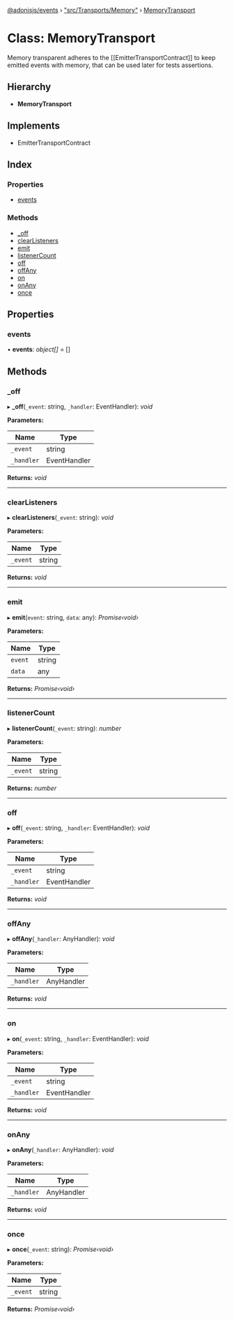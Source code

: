 [@adonisjs/events](../README.md) › ["src/Transports/Memory"](../modules/_src_transports_memory_.md) › [MemoryTransport](_src_transports_memory_.memorytransport.md)

# Class: MemoryTransport

Memory transparent adheres to the [[EmitterTransportContract]] to keep
emitted events with memory, that can be used later for tests assertions.

## Hierarchy

* **MemoryTransport**

## Implements

* EmitterTransportContract

## Index

### Properties

* [events](_src_transports_memory_.memorytransport.md#events)

### Methods

* [_off](_src_transports_memory_.memorytransport.md#_off)
* [clearListeners](_src_transports_memory_.memorytransport.md#clearlisteners)
* [emit](_src_transports_memory_.memorytransport.md#emit)
* [listenerCount](_src_transports_memory_.memorytransport.md#listenercount)
* [off](_src_transports_memory_.memorytransport.md#off)
* [offAny](_src_transports_memory_.memorytransport.md#offany)
* [on](_src_transports_memory_.memorytransport.md#on)
* [onAny](_src_transports_memory_.memorytransport.md#onany)
* [once](_src_transports_memory_.memorytransport.md#once)

## Properties

###  events

• **events**: *object[]* = []

## Methods

###  _off

▸ **_off**(`_event`: string, `_handler`: EventHandler): *void*

**Parameters:**

Name | Type |
------ | ------ |
`_event` | string |
`_handler` | EventHandler |

**Returns:** *void*

___

###  clearListeners

▸ **clearListeners**(`_event`: string): *void*

**Parameters:**

Name | Type |
------ | ------ |
`_event` | string |

**Returns:** *void*

___

###  emit

▸ **emit**(`event`: string, `data`: any): *Promise‹void›*

**Parameters:**

Name | Type |
------ | ------ |
`event` | string |
`data` | any |

**Returns:** *Promise‹void›*

___

###  listenerCount

▸ **listenerCount**(`_event`: string): *number*

**Parameters:**

Name | Type |
------ | ------ |
`_event` | string |

**Returns:** *number*

___

###  off

▸ **off**(`_event`: string, `_handler`: EventHandler): *void*

**Parameters:**

Name | Type |
------ | ------ |
`_event` | string |
`_handler` | EventHandler |

**Returns:** *void*

___

###  offAny

▸ **offAny**(`_handler`: AnyHandler): *void*

**Parameters:**

Name | Type |
------ | ------ |
`_handler` | AnyHandler |

**Returns:** *void*

___

###  on

▸ **on**(`_event`: string, `_handler`: EventHandler): *void*

**Parameters:**

Name | Type |
------ | ------ |
`_event` | string |
`_handler` | EventHandler |

**Returns:** *void*

___

###  onAny

▸ **onAny**(`_handler`: AnyHandler): *void*

**Parameters:**

Name | Type |
------ | ------ |
`_handler` | AnyHandler |

**Returns:** *void*

___

###  once

▸ **once**(`_event`: string): *Promise‹void›*

**Parameters:**

Name | Type |
------ | ------ |
`_event` | string |

**Returns:** *Promise‹void›*
